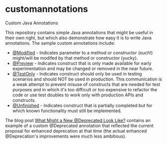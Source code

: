 # customannotations
Custom Java Annotations

This repository contains simple Java annotations that might be useful in their own right, but which also demonstrate how easy it is to write Java annotations. The sample custom annotations include:
* [@Modified](https://github.com/dustinmarx/customannotations/blob/master/dustin/examples/annotations/Modified.java) - Indicates parameter to a method or constructor (ouch!) might/will be modifed by that method or constructor (yucky).
* [@Preview](https://github.com/dustinmarx/customannotations/blob/master/dustin/examples/annotations/Preview.java) - Indicates construct that is only made available for early experimentation and may be changed or removed in the near future.
* [@TestOnly](https://github.com/dustinmarx/customannotations/blob/master/dustin/examples/annotations/TestOnly.java) - Indicates construct should only be used in testing scenarios and should NOT be used in production. This communication is a weak attempt to prevent misuse of constructs that are needed for test purposes and in which it's too difficult or too expensive to refactor the code or use test doubles to work only with production APIs and constructs.
* [@Unfinished](https://github.com/dustinmarx/customannotations/blob/master/dustin/examples/annotations/Unfinished.java) - Indicates construct that is partially completed but for which known functionality must still be implemented.

The blog post [What Might a New @Deprecated Look Like?](https://marxsoftware.blogspot.com/2015/11/what-might-new-deprecated-look-like.html) contains an example of a custom @Deprecated annotation that reflected the current proposal for enhanced deprecation at that time (the actual enhanced @Deprecation's improvements were much less ambitious).
